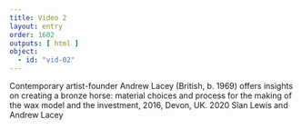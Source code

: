```yaml
---
title: Video 2
layout: entry
order: 1602
outputs: [ html ]
object:
  - id: "vid-02"
---
```


Contemporary artist-founder Andrew Lacey (British, b. 1969) offers insights on creating a bronze horse: material choices and process for the making of the wax model and the investment, 2016, Devon, UK. 2020 Sîan Lewis and Andrew Lacey
